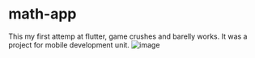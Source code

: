 # math-app
This my first attemp at flutter, game crushes and barelly works. It was a project for mobile development unit.
![image](https://github.com/senyaGitHub/math-flut-app/assets/99828334/0a1e7571-2bdc-4d1f-af67-e6711bb80b99)





